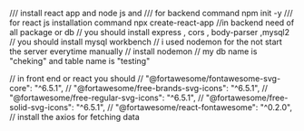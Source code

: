 /// install react app and node js and 
/// for backend command npm init -y
/// for react js installation command npx create-react-app
//in backend need of all package or db
// you should install express , cors , body-parser ,mysql2
// you should install mysql workbench
// i used nodemon for the not start the server everytime manually 
// install nodemon
// my db name is "cheking" and  table name is "testing" 

// in front end or react you should
// "@fortawesome/fontawesome-svg-core": "^6.5.1",
//  "@fortawesome/free-brands-svg-icons": "^6.5.1",
// "@fortawesome/free-regular-svg-icons": "^6.5.1",
// "@fortawesome/free-solid-svg-icons": "^6.5.1",
// "@fortawesome/react-fontawesome": "^0.2.0",
// install the axios for fetching data 
